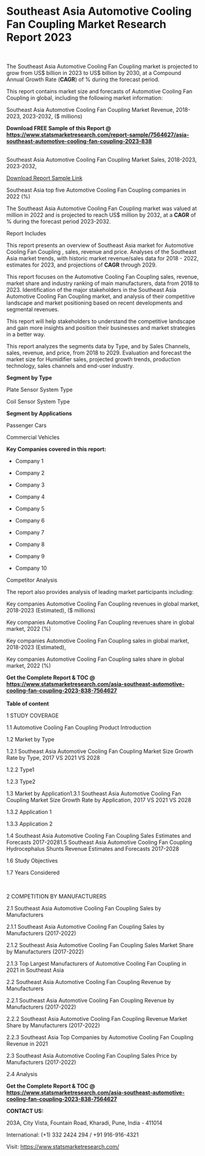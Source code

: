 <h1>Southeast Asia Automotive Cooling Fan Coupling Market Research Report 2023</h1><br/><p>The Southeast Asia Automotive Cooling Fan Coupling market is projected to grow from US$ billion in 2023 to US$ billion by 2030, at a Compound Annual Growth Rate (<strong>CAGR</strong>) of % during the forecast period.</p><p>
 
 This report contains market size and forecasts of Automotive Cooling Fan Coupling in global, including the following market information:</p><p>
 
 Southeast Asia Automotive Cooling Fan Coupling Market Revenue, 2018-2023, 2023-2032, ($ millions)</p><div><b>Download FREE Sample of this Report @ <a href="https://www.statsmarketresearch.com/download-free-sample/7564627/asia-southeast-automotive-cooling-fan-coupling-2023-838">https://www.statsmarketresearch.com/report-sample/7564627/asia-southeast-automotive-cooling-fan-coupling-2023-838</a></b></div><br><p>
 
 Southeast Asia Automotive Cooling Fan Coupling Market Sales, 2018-2023, 2023-2032,</p><p><a href="https://www.statsmarketresearch.com/download-free-sample/7564627/asia-southeast-automotive-cooling-fan-coupling-2023-838">Download Report Sample Link</a></p><p>
 
 Southeast Asia top five Automotive Cooling Fan Coupling companies in 2022 (%)</p><p>
 
 The Southeast Asia Automotive Cooling Fan Coupling market was valued at million in 2022 and is projected to reach US$ million by 2032, at a <strong>CAGR</strong> of % during the forecast period 2023-2032.</p><p>
 
 Report Includes</p><p>
 
 This report presents an overview of Southeast Asia market for Automotive Cooling Fan Coupling , sales, revenue and price. Analyses of the Southeast Asia market trends, with historic market revenue/sales data for 2018 - 2022, estimates for 2023, and projections of <strong>CAGR</strong> through 2029.</p><p>
 
 This report focuses on the Automotive Cooling Fan Coupling sales, revenue, market share and industry ranking of main manufacturers, data from 2018 to 2023. Identification of the major stakeholders in the Southeast Asia Automotive Cooling Fan Coupling market, and analysis of their competitive landscape and market positioning based on recent developments and segmental revenues.</p><p>
 
 This report will help stakeholders to understand the competitive landscape and gain more insights and position their businesses and market strategies in a better way.</p><p>
 
 This report analyzes the segments data by Type, and by Sales Channels, sales, revenue, and price, from 2018 to 2029. Evaluation and forecast the market size for Humidifier sales, projected growth trends, production technology, sales channels and end-user industry.</p><p>
 
  <strong>Segment by Type</strong></p><p>
 
 Plate Sensor System Type</p><p>Coil Sensor System Type</p><p>
 
 <strong> Segment <strong><strong>by Applications</strong></strong></strong></p><p>
 
 Passenger Cars</p><p>Commercial Vehicles</p><p><strong>Key Companies covered in this report:</strong></p><p>
 
 </p><ul><p></p><li>Company 1</li><p></p><li>Company 2</li><p></p><li>Company 3</li><p></p><li>Company 4</li><p></p><li>Company 5</li><p></p><li>Company 6</li><p></p><li>Company 7</li><p></p><li>Company 8</li><p></p><li>Company 9</li><p></p><li>Company 10</li><p></p></ul><p>Competitor Analysis</p><p>
 
 The report also provides analysis of leading market participants including:</p><p>
 
 Key companies Automotive Cooling Fan Coupling revenues in global market, 2018-2023 (Estimated), ($ millions)</p><p>
 
 Key companies Automotive Cooling Fan Coupling revenues share in global market, 2022 (%)</p><p>
 
 Key companies Automotive Cooling Fan Coupling sales in global market, 2018-2023 (Estimated),</p><p>
 
 Key companies Automotive Cooling Fan Coupling sales share in global market, 2022 (%)</p><div><b>Get the Complete Report & TOC @ <a href="https://www.statsmarketresearch.com/asia-southeast-automotive-cooling-fan-coupling-2023-838-7564627">https://www.statsmarketresearch.com/asia-southeast-automotive-cooling-fan-coupling-2023-838-7564627</a></b></div><br><b>Table of content</b><p>1 STUDY COVERAGE<br />
 
 1.1 Automotive Cooling Fan Coupling Product Introduction<br />
 
 1.2 Market by Type<br />
 
 1.2.1 Southeast Asia Automotive Cooling Fan Coupling Market Size Growth Rate by Type, 2017 VS 2021 VS 2028<br />
 
 1.2.2 Type1<br />
 
 1.2.3 Type2<br />
 
 1.3 Market by Application1.3.1 Southeast Asia Automotive Cooling Fan Coupling Market Size Growth Rate by Application, 2017 VS 2021 VS 2028<br />
 
 1.3.2 Application 1<br />
 
 1.3.3 Application 2<br />
 
 1.4 Southeast Asia Automotive Cooling Fan Coupling Sales Estimates and Forecasts 2017-20281.5 Southeast Asia Automotive Cooling Fan Coupling Hydrocephalus Shunts Revenue Estimates and Forecasts 2017-2028<br />
 
 1.6 Study Objectives<br />
 
 1.7 Years Considered<br />
 
 <br />
 
 2 COMPETITION BY MANUFACTURERS<br />
 
 2.1 Southeast Asia Automotive Cooling Fan Coupling Sales by Manufacturers<br />
 
 2.1.1 Southeast Asia Automotive Cooling Fan Coupling Sales by Manufacturers (2017-2022)<br />
 
 2.1.2 Southeast Asia Automotive Cooling Fan Coupling Sales Market Share by Manufacturers (2017-2022)<br />
 
 2.1.3 Top Largest Manufacturers of Automotive Cooling Fan Coupling in 2021 in Southeast Asia<br />
 
 2.2 Southeast Asia Automotive Cooling Fan Coupling Revenue by Manufacturers<br />
 
 2.2.1 Southeast Asia Automotive Cooling Fan Coupling Revenue by Manufacturers (2017-2022)<br />
 
 2.2.2 Southeast Asia Automotive Cooling Fan Coupling Revenue Market Share by Manufacturers (2017-2022)<br />
 
 2.2.3 Southeast Asia Top Companies by Automotive Cooling Fan Coupling Revenue in 2021<br />
 
 2.3 Southeast Asia Automotive Cooling Fan Coupling Sales Price by Manufacturers (2017-2022)<br />
 
 2.4 Analysis <br><div><b>Get the Complete Report & TOC @ <a href="https://www.statsmarketresearch.com/asia-southeast-automotive-cooling-fan-coupling-2023-838-7564627">https://www.statsmarketresearch.com/asia-southeast-automotive-cooling-fan-coupling-2023-838-7564627</a></b></div></p>
 
 <b>CONTACT US:</b><br>
 
 203A, City Vista, Fountain Road, Kharadi, Pune, India - 411014 <br>
 
 International: (+1) 332 2424 294 / +91 916-916-4321<br>
 
 Visit: <a href="https://www.statsmarketresearch.com/">https://www.statsmarketresearch.com/</a>
 
 <br>